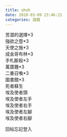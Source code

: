 ```yaml
---
title: ohoh
date: 2010-03-09 23:46:21
categories: 遊戲
---
```


  
苦澀的選擇\*3  
強欲之壺\*3  
天使之施\*3  
成金哥布林\*3  
手札斷殺\*3  
萬寶錘\*3  
二重召喚\*3  
圖書館\*3  
死者蘇生  
埃及使者頭  
埃及使者左手  
埃及使者右手  
埃及使者左腳  
埃及使者右腳  
  
  
  
回帖忘記登入  